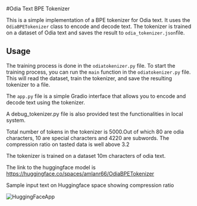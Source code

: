 #Odia Text BPE Tokenizer

This is a simple implementation of a BPE tokenizer for Odia text. It uses the `OdiaBPETokenizer` class to encode and decode text. The tokenizer is trained on a dataset of Odia text and saves the result to `odia_tokenizer.json`file.

## Usage

The training process is done in the `odiatokenizer.py` file.
To start the training process, you can run the `main` function in the `odiatokenizer.py` file. This will read the dataset, train the tokenizer, and save the resulting tokenizer to a file.

The `app.py` file is a simple Gradio interface that allows you to encode and decode text using the tokenizer.

A debug_tokenizer.py file is also provided test the functionalities in local system.

Total number of tokens in the tokenizer is 5000.Out of which 80 are odia characters, 10 are special characters and 4220 are subwords.
The compression ratio on tasted data is well above 3.2

The tokenizer is trained on a dataset 10m characters of odia text.

The link to the huggingface model is https://huggingface.co/spaces/amlanr66/OdiaBPETokenizer

Sample input text on Huggingface space showing compression ratio


![HuggingFaceApp](https://github.com/user-attachments/assets/7da320fa-502f-45a7-9503-c83da25fde76)
